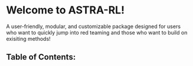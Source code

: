 # Welcome to ASTRA-RL! 
A user-friendly, modular, and customizable package designed for users who want to quickly jump into red teaming and those who want to build on
exisiting methods! 

## Table of Contents:
